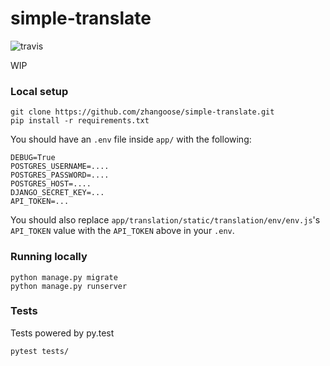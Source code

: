 simple-translate
====
![travis](https://travis-ci.org/zhangoose/simple-translate.svg?branch=master)

WIP

### Local setup

```
git clone https://github.com/zhangoose/simple-translate.git
pip install -r requirements.txt
```

You should have an `.env` file inside `app/` with the following:

```
DEBUG=True
POSTGRES_USERNAME=....
POSTGRES_PASSWORD=....
POSTGRES_HOST=....
DJANGO_SECRET_KEY=...
API_TOKEN=...
```

You should also replace `app/translation/static/translation/env/env.js`'s `API_TOKEN` value with the `API_TOKEN` above in your `.env`.

### Running locally

```
python manage.py migrate
python manage.py runserver
```

### Tests

Tests powered by py.test

```
pytest tests/
```

